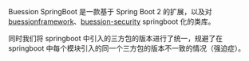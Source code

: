 Buession SpringBoot 是一款基于 Spring Boot 2 的扩展，以及对 [buessionframework](https://www.buession.com/)、[buession-security](https://security.buession.com/) springboot 化的类库。

同时我们将 springboot 中引入的三方包的版本进行了统一，规避了在 springboot 中每个模块引入的同一个三方包的版本不一致的情况（强迫症）。